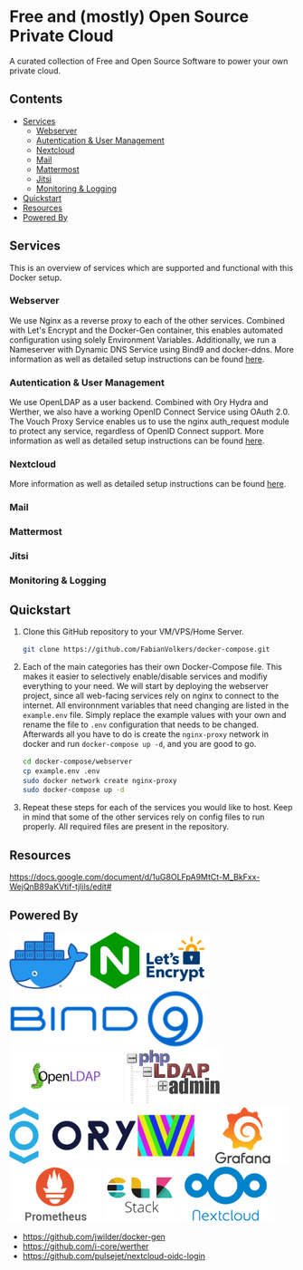 # Free and (mostly) Open Source Private Cloud <!-- omit in TOC -->

A curated collection of Free and Open Source Software to power your own private cloud.

## Contents <!-- omit in TOC -->

- [Services](#services)
  - [Webserver](#webserver)
  - [Autentication & User Management](#autentication--user-management)
  - [Nextcloud](#nextcloud)
  - [Mail](#mail)
  - [Mattermost](#mattermost)
  - [Jitsi](#jitsi)
  - [Monitoring & Logging](#monitoring--logging)
- [Quickstart](#quickstart)
- [Resources](#resources)
- [Powered By](#powered-by)

## Services

This is an overview of services which are supported and functional with this Docker setup.

### Webserver
We use Nginx as a reverse proxy to each of the other services. Combined with Let's Encrypt and the Docker-Gen container, this enables automated configuration using solely Environment Variables. Additionally, we run a Nameserver with Dynamic DNS Service using Bind9 and docker-ddns.
More information as well as detailed setup instructions can be found [here](webserver).

### Autentication & User Management
We use OpenLDAP as a user backend. Combined with Ory Hydra and Werther, we also have a working OpenID Connect Service using OAuth 2.0. The Vouch Proxy Service enables us to use the nginx auth_request module to protect any service, regardless of OpenID Connect support.
More information as well as detailed setup instructions can be found [here](authentication).

### Nextcloud
More information as well as detailed setup instructions can be found [here](nextcloud).

### Mail

### Mattermost

### Jitsi

### Monitoring & Logging

## Quickstart

1. Clone this GitHub repository to your VM/VPS/Home Server.
   ```bash
   git clone https://github.com/FabianVolkers/docker-compose.git
   ```
2. Each of the main categories has their own Docker-Compose file. This makes it easier to selectively enable/disable services and modifiy everything to your need. We will start by deploying the webserver project, since all web-facing services rely on nginx to connect to the internet. All environnment variables that need changing are listed in the `example.env` file. Simply replace the example values with your own and rename the file to `.env` configuration that needs to be changed. Afterwards all you have to do is create the `nginx-proxy` network in docker and run `docker-compose up -d`, and you are good to go.
   ```bash
   cd docker-compose/webserver
   cp example.env .env
   sudo docker network create nginx-proxy
   sudo docker-compose up -d
   ```
3. Repeat these steps for each of the services you would like to host. Keep in mind that some of the other services rely on config files to run properly. All required files are present in the repository.

## Resources

https://docs.google.com/document/d/1uG8OLFpA9MtCt-M_BkFxx-WejQnB89aKVtif-tjlils/edit#

## Powered By
<a href="https://docker.com/"><img src=".github/media/docker-logo.png" alt-text="docker-logo" height="100px"/></a>
<a href="https://hub.docker.com/_/nginx"><img src=".github/media/nginx-logo.png" alt-text="nginx-logo" height="100px"/></a>
<a href="https://github.com/nginx-proxy/docker-letsencrypt-nginx-proxy-companion"><img src=".github/media/lets-encrypt-logo.png" alt-text="letsencrypt-logo" height="100px"/></a>
<a href="https://github.com/dprandzioch/docker-ddns"><img src=".github/media/bind-9-logo.png" alt-text="bind9-logo" height="100px"/></a>
<a href="https://github.com/osixia/docker-openldap"><img src=".github/media/openldap-logo.png" alt-text="openldap-logo" height="100px"/></a>
<a href="https://github.com/osixia/docker-phpLDAPadmin"><img src=".github/media/phpldapadmin-logo.jpg" alt-text="php-ldap-admin-logo" height="100px"/></a>
<a href="https://www.ory.sh/hydra/"><img src=".github/media/ory-logo.png" alt-text="ory-logo" height="100px"/></a>
<a href="https://github.com/vouch/vouch-proxy"><img src=".github/media/vouch-logo.png" alt-text="vouch-logo" height="100px"/></a>
<a href="https://grafana.com/"><img src=".github/media/grafana-logo.png" alt-text="grafana-logo" height="100px"/></a>
<a href="https://prometheus.io/"><img src=".github/media/prometheus-logo.png" alt-text="prometheus-logo" height="100px"/></a>
<a href="https://www.elastic.co/elastic-stack"><img src=".github/media/elk-stack-logo.png" alt-text="elastic-stack-logo" height="100px"/></a>
<a href="https://nextcloud.com/"><img src=".github/media/nextcloud-logo.jpg" alt-text="nextcloud-logo" height="100px"/></a>

- https://github.com/jwilder/docker-gen
- https://github.com/i-core/werther
- https://github.com/pulsejet/nextcloud-oidc-login
